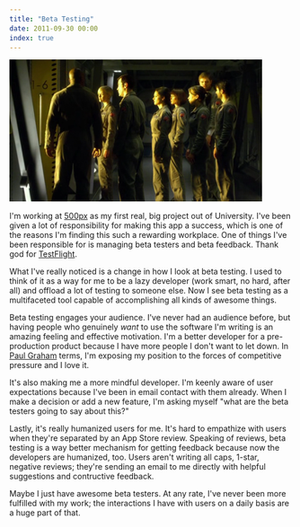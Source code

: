```yaml
---
title: "Beta Testing"
date: 2011-09-30 00:00
index: true
---
```


 ![](/img/import/blog/2011/09/beta-testing/AF9EAE37AA0646C88547E14AD4F6E6ED.png)

I'm working at [500px](http://500px.com/)&nbsp;as my first real, big project out of University. I've been given a lot of responsibility for making this app a success, which is one of the reasons I'm finding this such a rewarding workplace. One of things I've been responsible for is managing beta testers and beta feedback. Thank god for [TestFlight](http://testflightapp.com).&nbsp;

What I've really noticed is a change in how I look at beta testing. I used to think of it as a way for me to be a lazy developer (work smart, no hard, after all) and offload a lot of testing to someone else. Now I see beta testing as a multifaceted tool capable of accomplishing all kinds of awesome things.

Beta testing engages your audience. I've never had an audience before, but having people who genuinely _want_&nbsp;to use the software I'm writing is an amazing feeling and effective motivation. I'm a better developer for a pre-production product because I have more people I don't want to let down. In [Paul Graham](http://www.paulgraham.com/hp.html) terms, I'm exposing my position to the forces of competitive pressure and I love it.

It's also making me a more mindful developer. I'm keenly aware of user expectations because I've been in email contact with them already. When I make a decision or add a new feature, I'm asking myself "what are the beta testers going to say about this?"

Lastly, it's really humanized users for me. It's hard to empathize with users when they're separated by an App Store review. Speaking of reviews, beta testing is a way better mechanism for getting feedback because now the developers are humanized, too. Users aren't writing all caps, 1-star, negative reviews; they're sending an email to me directly with helpful suggestions and contructive feedback.

Maybe I just have awesome beta testers. At any rate, I've never been more fulfilled with my work; the interactions I have with users on a daily basis are a huge part of that.

<!-- more -->
